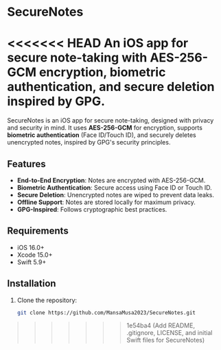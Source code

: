 # SecureNotes
<<<<<<< HEAD
An iOS app for secure note-taking with AES-256-GCM encryption, biometric authentication, and secure deletion inspired by GPG.
=======

SecureNotes is an iOS app for secure note-taking, designed with privacy and security in mind. It uses **AES-256-GCM** for encryption, supports **biometric authentication** (Face ID/Touch ID), and securely deletes unencrypted notes, inspired by GPG's security principles.

## Features
- **End-to-End Encryption**: Notes are encrypted with AES-256-GCM.
- **Biometric Authentication**: Secure access using Face ID or Touch ID.
- **Secure Deletion**: Unencrypted notes are wiped to prevent data leaks.
- **Offline Support**: Notes are stored locally for maximum privacy.
- **GPG-Inspired**: Follows cryptographic best practices.

## Requirements
- iOS 16.0+
- Xcode 15.0+
- Swift 5.9+

## Installation
1. Clone the repository:
   ```bash
   git clone https://github.com/MansaMusa2023/SecureNotes.git
>>>>>>> 1e54ba4 (Add README, .gitignore, LICENSE, and initial Swift files for SecureNotes)
